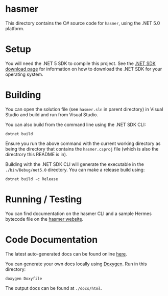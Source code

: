 # hasmer

This directory contains the C# source code for `hasmer`, using the .NET 5.0 platform.

# Setup

You will need the .NET 5 SDK to compile this project. See the [.NET SDK download page](https://dotnet.microsoft.com/en-us/download) for information on how to download the .NET SDK for your operating system.

# Building

You can open the solution file (see `hasmer.sln` in parent directory) in Visual Studio and build and run from Visual Studio.

You can also build from the command line using the .NET SDK CLI:
```
dotnet build
```
Ensure you run the above command with the current working directory as being the directory that contains the `hasmer.csproj` file (which is also the directrory this README is in).

Building with the .NET SDK CLI will generate the executable in the `./bin/Debug/net5.0` directory. You can make a release build using:
```
dotnet build -c Release
```

# Running / Testing

You can find documentation on the hasmer CLI and a sample Hermes bytecode file on the [hasmer website](https://lucasbaizer2.github.io/hasmer).

# Code Documentation

The latest auto-generated docs can be found online [here](https://lucasbaizer2.github.io/hasmer/docs/annotated.html).

You can generate your own docs locally using [Doxygen](https://www.doxygen.nl/index.html). Run in this directory:
```
doxygen Doxyfile
```
The output docs can be found at `./docs/html`.
